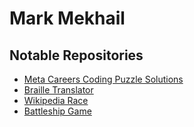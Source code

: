 # Mark Mekhail
## Notable Repositories
- [Meta Careers Coding Puzzle Solutions](https://github.com/Mark-Mekhail/Meta-Careers-Coding-Puzzle-Solutions)
- [Braille Translator](https://github.com/Mark-Mekhail/Braille-Translator)
- [Wikipedia Race](https://github.com/Mark-Mekhail/Wikipedia-Race)
- [Battleship Game](https://github.com/Mark-Mekhail/Battleship)
